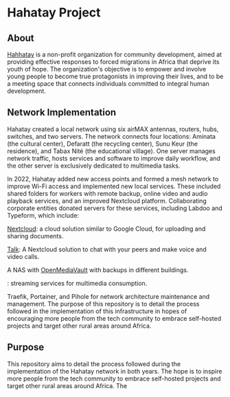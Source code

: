 # Hahatay Project

## About

[Hahhatay](https://hahatay.org) is a non-profit organization for community development, aimed at providing effective responses to forced migrations in Africa that deprive its youth of hope. The organization's objective is to empower and involve young people to become true protagonists in improving their lives, and to be a meeting space that connects individuals committed to integral human development.

## Network Implementation

Hahatay created a local network using six airMAX antennas, routers, hubs, switches, and two servers. The network connects four locations: Aminata (the cultural center), Defaratt (the recycling center), Sunu Keur (the residence), and Tabax Nité (the educational village). One server manages network traffic, hosts services and software to improve daily workflow, and the other server is exclusively dedicated to multimedia tasks.

In 2022, Hahatay added new access points and formed a mesh network to improve Wi-Fi access and implemented new local services. These included shared folders for workers with remote backup, online video and audio playback services, and an improved Nextcloud platform. Collaborating corporate entities donated servers for these services, including Labdoo and Typeform, which include: 

[Nextcloud](https://nextcloud.com): a cloud solution similar to Google Cloud, for uploading and sharing documents.

[Talk](https://nextcloud.com/talk/): A Nextcloud solution to chat with your peers and make voice and video calls.

A NAS with [OpenMediaVault](https://www.openmediavault.org) with backups in different buildings.

: streaming services for multimedia consumption.

Traefik, Portainer, and Pihole for network architecture maintenance and management.
The purpose of this repository is to detail the process followed in the implementation of this infrastructure in hopes of encouraging more people from the tech community to embrace self-hosted projects and target other rural areas around Africa.

## Purpose

This repository aims to detail the process followed during the implementation of the Hahatay network in both years. The hope is to inspire more people from the tech community to embrace self-hosted projects and target other rural areas around Africa. The 
